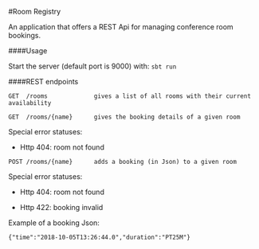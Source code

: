 #Room Registry

An application that offers a REST Api for managing conference room bookings.

####Usage

Start the server (default port is 9000) with: `sbt run`

####REST endpoints

```
GET  /rooms             gives a list of all rooms with their current availability
```

```
GET  /rooms/{name}      gives the booking details of a given room
```

Special error statuses:

* Http 404:   room not found

```
POST /rooms/{name}      adds a booking (in Json) to a given room
```

Special error statuses:

* Http 404:   room not found

* Http 422:   booking invalid

Example of a booking Json:

```
{"time":"2018-10-05T13:26:44.0","duration":"PT25M"}
```